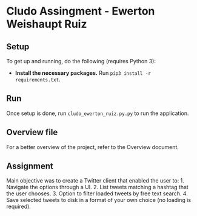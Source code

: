 
# Cludo Assingment - Ewerton Weishaupt Ruiz

## Setup

To get up and running, do the following (requires Python 3):

* **Install the necessary packages.** Run `pip3 install -r requirements.txt`.

## Run

Once setup is done, run `cludo_ewerton_ruiz.py.py` to run the application.

## Overview file
For a better overview of the project, refer to the Overview document.


## Assignment 
Main objective was to create a Twitter client that enabled the user to:
    1. Navigate the options through a UI.
    2. List tweets matching a hashtag that the user chooses.
    3. Option to filter loaded tweets by free text search.
    4. Save selected tweets to disk in a format of your own choice (no loading is required).
